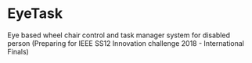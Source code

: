 # EyeTask
Eye based wheel chair control and task manager system for disabled person (Preparing for IEEE SS12 Innovation challenge 2018 - International Finals)
